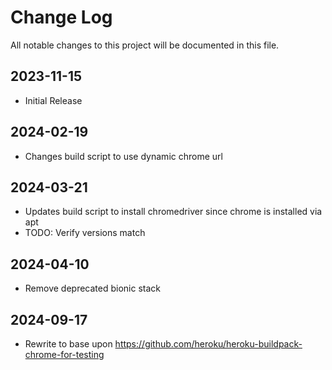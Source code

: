 # Change Log
All notable changes to this project will be documented in this file.

## 2023-11-15
- Initial Release

## 2024-02-19
- Changes build script to use dynamic chrome url

## 2024-03-21
- Updates build script to install chromedriver since chrome is installed via apt
- TODO: Verify versions match

## 2024-04-10
- Remove deprecated bionic stack

## 2024-09-17
- Rewrite to base upon https://github.com/heroku/heroku-buildpack-chrome-for-testing
